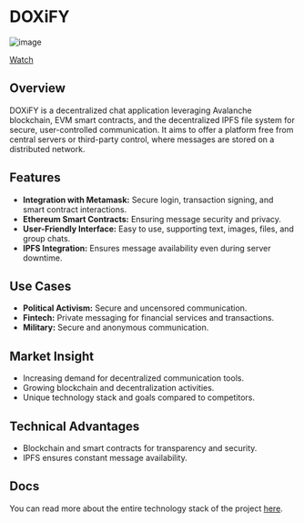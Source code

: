 # DOXiFY
![image](https://github.com/soffije/DOXiFY/assets/93443981/fff2b19e-e555-47da-98e7-8c79939d9c02)

[Watch](https://drive.google.com/file/d/1gbfp0V-xgBa-L2UlfFsfV7myzXg4cBeb/view?usp=drive_link)

## Overview
DOXiFY is a decentralized chat application leveraging Avalanche blockchain, EVM smart contracts, and the decentralized IPFS file system for secure, user-controlled communication. It aims to offer a platform free from central servers or third-party control, where messages are stored on a distributed network.

## Features
- **Integration with Metamask:** Secure login, transaction signing, and smart contract interactions.
- **Ethereum Smart Contracts:** Ensuring message security and privacy.
- **User-Friendly Interface:** Easy to use, supporting text, images, files, and group chats.
- **IPFS Integration:** Ensures message availability even during server downtime.

## Use Cases
- **Political Activism:** Secure and uncensored communication.
- **Fintech:** Private messaging for financial services and transactions.
- **Military:** Secure and anonymous communication.

## Market Insight
- Increasing demand for decentralized communication tools.
- Growing blockchain and decentralization activities.
- Unique technology stack and goals compared to competitors.

## Technical Advantages
- Blockchain and smart contracts for transparency and security.
- IPFS ensures constant message availability.

## Docs
You can read more about the entire technology stack of the project [here](https://docs.google.com/document/d/1YnLc-RlPQ3z42FYo6ih1Th8bM8H4dJkrT9XlSRXC_-s/edit?usp=drive_link).
